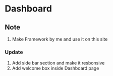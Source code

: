 # Dashboard

## Note

1. Make Framework by me and use it on this site

### Update

1. Add side bar section and make it resbonsive
2. Add welcome box inside Dashboard page
